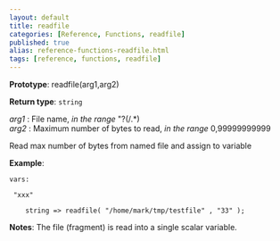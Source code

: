 ```yaml
---
layout: default
title: readfile
categories: [Reference, Functions, readfile]
published: true
alias: reference-functions-readfile.html
tags: [reference, functions, readfile]
---
```


**Prototype**: readfile(arg1,arg2) 

**Return type**: `string`

  
 *arg1* : File name, *in the range* "?(/.\*)   
 *arg2* : Maximum number of bytes to read, *in the range* 0,99999999999
  

Read max number of bytes from named file and assign to variable

**Example**:

```cf3
vars:

 "xxx"   

    string => readfile( "/home/mark/tmp/testfile" , "33" );
```

**Notes**:
The file (fragment) is read into a single scalar variable.
